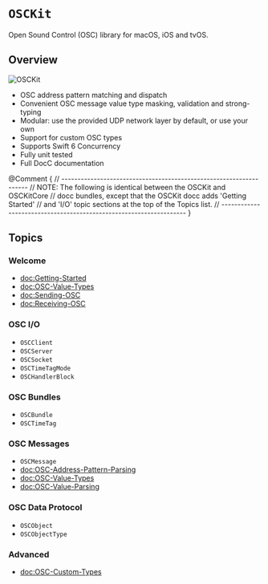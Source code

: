 # ``OSCKit``

Open Sound Control (OSC) library for macOS, iOS and tvOS.

## Overview

![OSCKit](osckit-banner.png)

- OSC address pattern matching and dispatch
- Convenient OSC message value type masking, validation and strong-typing
- Modular: use the provided UDP network layer by default, or use your own
- Support for custom OSC types
- Supports Swift 6 Concurrency
- Fully unit tested
- Full DocC documentation

@Comment {
    // -------------------------------------------------------------------
    // NOTE: The following is identical between the OSCKit and OSCKitCore
    // docc bundles, except that the OSCKit docc adds 'Getting Started'
    // and 'I/O' topic sections at the top of the Topics list.
    // -------------------------------------------------------------------
}

## Topics

### Welcome
- <doc:Getting-Started>
- <doc:OSC-Value-Types>
- <doc:Sending-OSC>
- <doc:Receiving-OSC>

### OSC I/O

- ``OSCClient``
- ``OSCServer``
- ``OSCSocket``
- ``OSCTimeTagMode``
- ``OSCHandlerBlock``

### OSC Bundles

- ``OSCBundle``
- ``OSCTimeTag``

### OSC Messages

- ``OSCMessage``
- <doc:OSC-Address-Pattern-Parsing>
- <doc:OSC-Value-Types>
- <doc:OSC-Value-Parsing>

### OSC Data Protocol

- ``OSCObject``
- ``OSCObjectType``

### Advanced

- <doc:OSC-Custom-Types>
